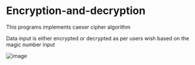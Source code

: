 # Encryption-and-decryption
This programs implements caeser cipher algorithm

Data input is either encrypted or decrypted as per users wish based on the magic number input

![image](https://user-images.githubusercontent.com/79414752/131526627-c91c0eb6-7f4e-43b4-af13-5cebe4e86b7a.png)
